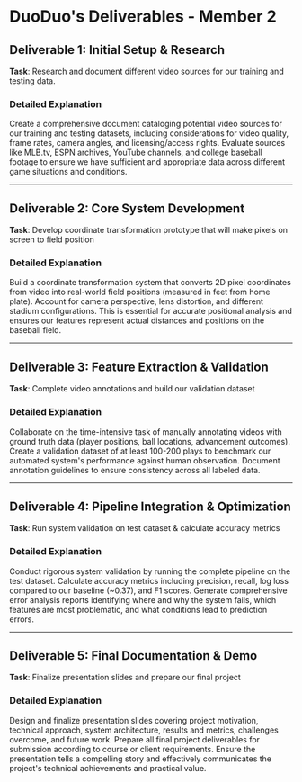 # DuoDuo's Deliverables - Member 2

## Deliverable 1: Initial Setup & Research
**Task**: Research and document different video sources for our training and testing data.

### Detailed Explanation
Create a comprehensive document cataloging potential video sources for our training and testing datasets, including considerations for video quality, frame rates, camera angles, and licensing/access rights. Evaluate sources like MLB.tv, ESPN archives, YouTube channels, and college baseball footage to ensure we have sufficient and appropriate data across different game situations and conditions.

---

## Deliverable 2: Core System Development
**Task**: Develop coordinate transformation prototype that will make pixels on screen to field position

### Detailed Explanation
Build a coordinate transformation system that converts 2D pixel coordinates from video into real-world field positions (measured in feet from home plate). Account for camera perspective, lens distortion, and different stadium configurations. This is essential for accurate positional analysis and ensures our features represent actual distances and positions on the baseball field.

---

## Deliverable 3: Feature Extraction & Validation
**Task**: Complete video annotations and build our validation dataset

### Detailed Explanation
Collaborate on the time-intensive task of manually annotating videos with ground truth data (player positions, ball locations, advancement outcomes). Create a validation dataset of at least 100-200 plays to benchmark our automated system's performance against human observation. Document annotation guidelines to ensure consistency across all labeled data.

---

## Deliverable 4: Pipeline Integration & Optimization
**Task**: Run system validation on test dataset & calculate accuracy metrics

### Detailed Explanation
Conduct rigorous system validation by running the complete pipeline on the test dataset. Calculate accuracy metrics including precision, recall, log loss compared to our baseline (~0.37), and F1 scores. Generate comprehensive error analysis reports identifying where and why the system fails, which features are most problematic, and what conditions lead to prediction errors.

---

## Deliverable 5: Final Documentation & Demo
**Task**: Finalize presentation slides and prepare our final project

### Detailed Explanation
Design and finalize presentation slides covering project motivation, technical approach, system architecture, results and metrics, challenges overcome, and future work. Prepare all final project deliverables for submission according to course or client requirements. Ensure the presentation tells a compelling story and effectively communicates the project's technical achievements and practical value.

